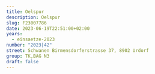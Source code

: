 ```yaml
---
title: Oelspur
description: Oelspur
slug: F23007786
date: 2023-06-19T22:51:00+02:00
years:
  - einsaetze-2023
number: "2023|42"
street: Schwanen Birmensdorferstrasse 37, 8902 Urdorf
group: TK,BAG N3
draft: false
---
```

